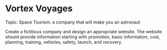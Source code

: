 # Vortex Voyages

Topic:  Space Tourism: a company that will make you an astronaut

Create a fictitious company and design an appropriate website. The website should provide information starting with promotion, basic information, cost, planning, training, vehicles, safety, launch, and recovery.